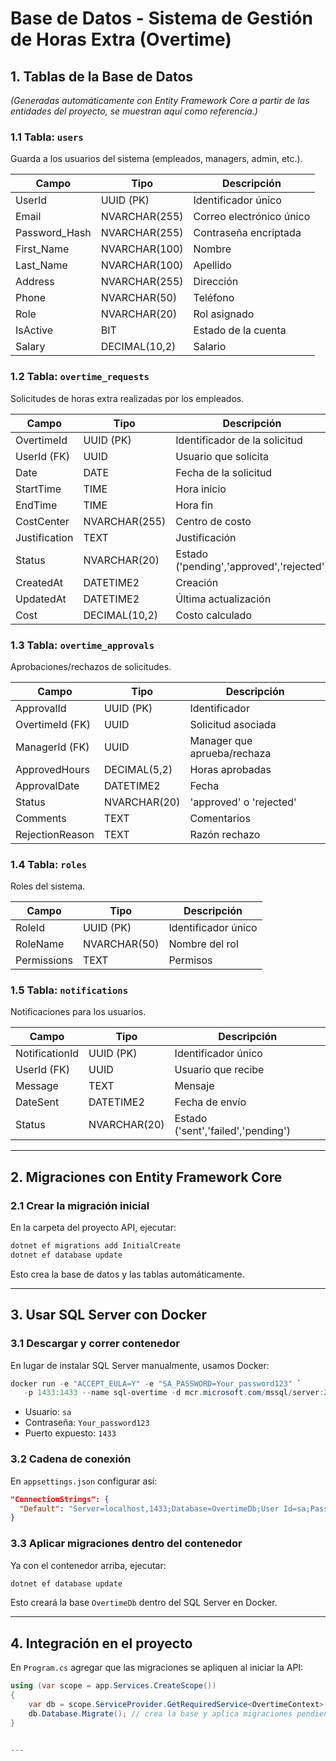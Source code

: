 # **Base de Datos - Sistema de Gestión de Horas Extra (Overtime)**

## **1. Tablas de la Base de Datos**

*(Generadas automáticamente con Entity Framework Core a partir de las entidades del proyecto, se muestran aquí como referencia.)*

### **1.1 Tabla: `users`**
Guarda a los usuarios del sistema (empleados, managers, admin, etc.).

| Campo           | Tipo            | Descripción |
|-----------------|-----------------|-------------|
| UserId          | UUID (PK)       | Identificador único |
| Email           | NVARCHAR(255)   | Correo electrónico único |
| Password_Hash   | NVARCHAR(255)   | Contraseña encriptada |
| First_Name      | NVARCHAR(100)   | Nombre |
| Last_Name       | NVARCHAR(100)   | Apellido |
| Address         | NVARCHAR(255)   | Dirección |
| Phone           | NVARCHAR(50)    | Teléfono |
| Role            | NVARCHAR(20)    | Rol asignado |
| IsActive        | BIT             | Estado de la cuenta |
| Salary          | DECIMAL(10,2)   | Salario |

### **1.2 Tabla: `overtime_requests`**
Solicitudes de horas extra realizadas por los empleados.

| Campo           | Tipo            | Descripción |
|-----------------|-----------------|-------------|
| OvertimeId      | UUID (PK)       | Identificador de la solicitud |
| UserId (FK)     | UUID            | Usuario que solicita |
| Date            | DATE            | Fecha de la solicitud |
| StartTime       | TIME            | Hora inicio |
| EndTime         | TIME            | Hora fin |
| CostCenter      | NVARCHAR(255)   | Centro de costo |
| Justification   | TEXT            | Justificación |
| Status          | NVARCHAR(20)    | Estado ('pending','approved','rejected') |
| CreatedAt       | DATETIME2       | Creación |
| UpdatedAt       | DATETIME2       | Última actualización |
| Cost            | DECIMAL(10,2)   | Costo calculado |

### **1.3 Tabla: `overtime_approvals`**
Aprobaciones/rechazos de solicitudes.

| Campo            | Tipo            | Descripción |
|------------------|-----------------|-------------|
| ApprovalId       | UUID (PK)       | Identificador |
| OvertimeId (FK)  | UUID            | Solicitud asociada |
| ManagerId (FK)   | UUID            | Manager que aprueba/rechaza |
| ApprovedHours    | DECIMAL(5,2)    | Horas aprobadas |
| ApprovalDate     | DATETIME2       | Fecha |
| Status           | NVARCHAR(20)    | 'approved' o 'rejected' |
| Comments         | TEXT            | Comentarios |
| RejectionReason  | TEXT            | Razón rechazo |

### **1.4 Tabla: `roles`**
Roles del sistema.

| Campo      | Tipo          | Descripción |
|------------|---------------|-------------|
| RoleId     | UUID (PK)     | Identificador único |
| RoleName   | NVARCHAR(50)  | Nombre del rol |
| Permissions| TEXT          | Permisos |

### **1.5 Tabla: `notifications`**
Notificaciones para los usuarios.

| Campo           | Tipo          | Descripción |
|-----------------|---------------|-------------|
| NotificationId  | UUID (PK)     | Identificador único |
| UserId (FK)     | UUID          | Usuario que recibe |
| Message         | TEXT          | Mensaje |
| DateSent        | DATETIME2     | Fecha de envío |
| Status          | NVARCHAR(20)  | Estado ('sent','failed','pending') |

---

## **2. Migraciones con Entity Framework Core**

### **2.1 Crear la migración inicial**
En la carpeta del proyecto API, ejecutar:

```powershell
dotnet ef migrations add InitialCreate
dotnet ef database update
````

Esto crea la base de datos y las tablas automáticamente.

---

## **3. Usar SQL Server con Docker**

### **3.1 Descargar y correr contenedor**

En lugar de instalar SQL Server manualmente, usamos Docker:

```powershell
docker run -e "ACCEPT_EULA=Y" -e "SA_PASSWORD=Your_password123" `
   -p 1433:1433 --name sql-overtime -d mcr.microsoft.com/mssql/server:2022-latest
```

* Usuario: `sa`
* Contraseña: `Your_password123`
* Puerto expuesto: `1433`

### **3.2 Cadena de conexión**

En `appsettings.json` configurar así:

```json
"ConnectionStrings": {
  "Default": "Server=localhost,1433;Database=OvertimeDb;User Id=sa;Password=Your_password123;TrustServerCertificate=True;"
}
```

### **3.3 Aplicar migraciones dentro del contenedor**

Ya con el contenedor arriba, ejecutar:

```powershell
dotnet ef database update
```

Esto creará la base `OvertimeDb` dentro del SQL Server en Docker.

---

## **4. Integración en el proyecto**

En `Program.cs` agregar que las migraciones se apliquen al iniciar la API:

```csharp
using (var scope = app.Services.CreateScope())
{
    var db = scope.ServiceProvider.GetRequiredService<OvertimeContext>();
    db.Database.Migrate(); // crea la base y aplica migraciones pendientes
}


---
